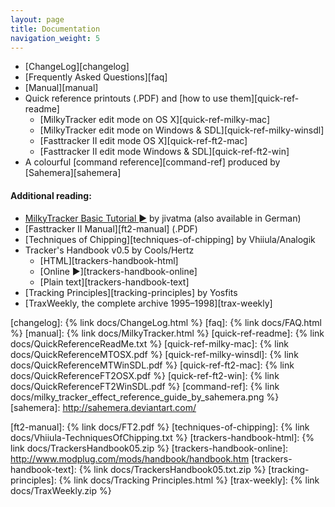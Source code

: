 ```yaml
---
layout: page
title: Documentation
navigation_weight: 5
---
```


   * [ChangeLog][changelog]
   * [Frequently Asked Questions][faq]
   * [Manual][manual]
   * Quick reference printouts (.PDF) and [how to use them][quick-ref-readme]
       * [MilkyTracker edit mode on OS X][quick-ref-milky-mac]
       * [MilkyTracker edit mode on Windows &amp; SDL][quick-ref-milky-winsdl]
       * [Fasttracker II edit mode OS X][quick-ref-ft2-mac]
       * [Fasttracker II edit mode Windows &amp; SDL][quick-ref-ft2-win]
   * A colourful [command reference][command-ref] produced by [Sahemera][sahemera]

#### Additional reading:
  * [MilkyTracker Basic Tutorial &#9658;][basic-tutorial] by jivatma (also available in German)
  * [Fasttracker II Manual][ft2-manual] (.PDF)
  * [Techniques of Chipping][techniques-of-chipping] by Vhiiula/Analogik
  * Tracker's Handbook v0.5 by Cools/Hertz
      * [HTML][trackers-handbook-html]
      * [Online &#9658;][trackers-handbook-online]
      * [Plain text][trackers-handbook-text]
  * [Tracking Principles][tracking-principles] by Yosfits
  * [TraxWeekly, the complete archive 1995&ndash;1998][trax-weekly]

[changelog]: {% link docs/ChangeLog.html %}
[faq]: {% link docs/FAQ.html %}
[manual]: {% link docs/MilkyTracker.html %}
[quick-ref-readme]: {% link docs/QuickReferenceReadMe.txt %}
[quick-ref-milky-mac]: {% link docs/QuickReferenceMTOSX.pdf %}
[quick-ref-milky-winsdl]: {% link docs/QuickReferenceMTWinSDL.pdf %}
[quick-ref-ft2-mac]: {% link docs/QuickReferenceFT2OSX.pdf %}
[quick-ref-ft2-win]: {% link docs/QuickReferenceFT2WinSDL.pdf %}
[command-ref]: {% link docs/milky_tracker_effect_reference_guide_by_sahemera.png %}
[sahemera]: http://sahemera.deviantart.com/

[basic-tutorial]: http://www.seele07.de/milkytutorial/index.html
[ft2-manual]: {% link docs/FT2.pdf %}
[techniques-of-chipping]: {% link docs/Vhiiula-TechniquesOfChipping.txt %}
[trackers-handbook-html]: {% link docs/TrackersHandbook05.zip %}
[trackers-handbook-online]: http://www.modplug.com/mods/handbook/handbook.htm
[trackers-handbook-text]: {% link docs/TrackersHandbook05.txt.zip %}
[tracking-principles]: {% link docs/Tracking Principles.html %}
[trax-weekly]: {% link docs/TraxWeekly.zip %}
